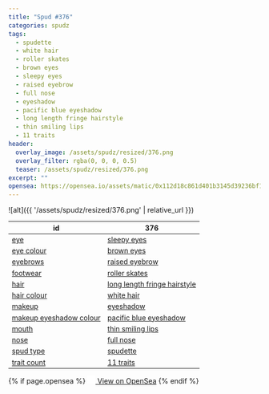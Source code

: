 ```yaml
---
title: "Spud #376"
categories: spudz
tags:
  - spudette
  - white hair
  - roller skates
  - brown eyes
  - sleepy eyes
  - raised eyebrow
  - full nose
  - eyeshadow
  - pacific blue eyeshadow
  - long length fringe hairstyle
  - thin smiling lips
  - 11 traits
header:
  overlay_image: /assets/spudz/resized/376.png
  overlay_filter: rgba(0, 0, 0, 0.5)
  teaser: /assets/spudz/resized/376.png
excerpt: ""
opensea: https://opensea.io/assets/matic/0x112d18c861d401b3145d39236bf149f01e18beed/376
---
```

![alt]({{ '/assets/spudz/resized/376.png' | relative_url }})

| id | 376 |
|-|-|
| <a href="/traits/eye/#trait-type">eye</a> | <a href="/traits/eye/sleepy-eyes/1/#trait">sleepy eyes</a> |
| <a href="/traits/eye-colour/#trait-type">eye colour</a> | <a href="/traits/eye-colour/brown-eyes/1/#trait">brown eyes</a> |
| <a href="/traits/eyebrows/#trait-type">eyebrows</a> | <a href="/traits/eyebrows/raised-eyebrow/1/#trait">raised eyebrow</a> |
| <a href="/traits/footwear/#trait-type">footwear</a> | <a href="/traits/footwear/roller-skates/1/#trait">roller skates</a> |
| <a href="/traits/hair/#trait-type">hair</a> | <a href="/traits/hair/long-length-fringe-hairstyle/1/#trait">long length fringe hairstyle</a> |
| <a href="/traits/hair-colour/#trait-type">hair colour</a> | <a href="/traits/hair-colour/white-hair/1/#trait">white hair</a> |
| <a href="/traits/makeup/#trait-type">makeup</a> | <a href="/traits/makeup/eyeshadow/1/#trait">eyeshadow</a> |
| <a href="/traits/makeup-eyeshadow-colour/#trait-type">makeup eyeshadow colour</a> | <a href="/traits/makeup-eyeshadow-colour/pacific-blue-eyeshadow/1/#trait">pacific blue eyeshadow</a> |
| <a href="/traits/mouth/#trait-type">mouth</a> | <a href="/traits/mouth/thin-smiling-lips/1/#trait">thin smiling lips</a> |
| <a href="/traits/nose/#trait-type">nose</a> | <a href="/traits/nose/full-nose/1/#trait">full nose</a> |
| <a href="/traits/spud-type/#trait-type">spud type</a> | <a href="/traits/spud-type/spudette/1/#trait">spudette</a> |
| <a href="/traits/trait-count/#trait-type">trait count</a> | <a href="/traits/trait-count/11-traits/1/#trait">11 traits</a> |

{% if page.opensea %}
<a href="{{page.opensea}}" class="btn btn--info" onclick="window.open(this.href, '_blank'); return false;"><img src="/assets/images/opensea.svg" width="16px"><span>  View on OpenSea</span></a>
{% endif %}
